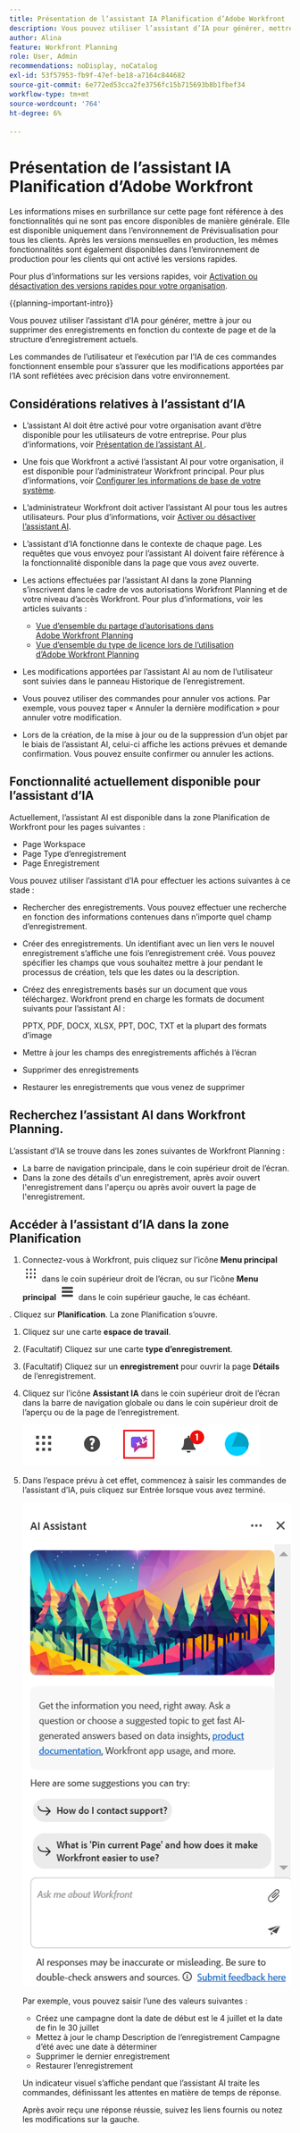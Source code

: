 ```yaml
---
title: Présentation de l’assistant IA Planification d’Adobe Workfront
description: Vous pouvez utiliser l’assistant d’IA pour générer, mettre à jour ou supprimer des enregistrements en fonction du contexte de page et de la structure d’enregistrement actuels. Les commandes de l’utilisateur et l’exécution par l’IA de ces commandes fonctionnent ensemble pour s’assurer que les modifications apportées par l’IA sont reflétées avec précision dans votre environnement.
author: Alina
feature: Workfront Planning
role: User, Admin
recommendations: noDisplay, noCatalog
exl-id: 53f57953-fb9f-47ef-be18-a7164c844682
source-git-commit: 6e772ed53cca2fe3756fc15b715693b8b1fbef34
workflow-type: tm+mt
source-wordcount: '764'
ht-degree: 6%

---
```



# Présentation de l’assistant IA Planification d’Adobe Workfront

<span class="preview">Les informations mises en surbrillance sur cette page font référence à des fonctionnalités qui ne sont pas encore disponibles de manière générale. Elle est disponible uniquement dans l’environnement de Prévisualisation pour tous les clients. Après les versions mensuelles en production, les mêmes fonctionnalités sont également disponibles dans l’environnement de production pour les clients qui ont activé les versions rapides. </span>

<span class="preview">Pour plus d’informations sur les versions rapides, voir [Activation ou désactivation des versions rapides pour votre organisation](/help/quicksilver/administration-and-setup/set-up-workfront/configure-system-defaults/enable-fast-release-process.md). </span>


{{planning-important-intro}}

Vous pouvez utiliser l’assistant d’IA pour générer, mettre à jour ou supprimer des enregistrements en fonction du contexte de page et de la structure d’enregistrement actuels.

Les commandes de l’utilisateur et l’exécution par l’IA de ces commandes fonctionnent ensemble pour s’assurer que les modifications apportées par l’IA sont reflétées avec précision dans votre environnement.

## Considérations relatives à l’assistant d’IA

* L’assistant AI doit être activé pour votre organisation avant d’être disponible pour les utilisateurs de votre entreprise. Pour plus d’informations, voir [ Présentation de l’assistant AI ](/help/quicksilver/workfront-basics/ai-assistant/ai-assistant-overview.md).
* Une fois que Workfront a activé l’assistant AI pour votre organisation, il est disponible pour l’administrateur Workfront principal. Pour plus d’informations, voir [Configurer les informations de base de votre système](/help/quicksilver/administration-and-setup/get-started-wf-administration/configure-basic-info.md).

* L’administrateur Workfront doit activer l’assistant AI pour tous les autres utilisateurs. Pour plus d’informations, voir [Activer ou désactiver l’assistant AI](/help/quicksilver/workfront-basics/ai-assistant/enable-or-disable-assistant.md).

* L’assistant d’IA fonctionne dans le contexte de chaque page. Les requêtes que vous envoyez pour l’assistant AI doivent faire référence à la fonctionnalité disponible dans la page que vous avez ouverte.

* Les actions effectuées par l’assistant AI dans la zone Planning s’inscrivent dans le cadre de vos autorisations Workfront Planning et de votre niveau d’accès Workfront. Pour plus d’informations, voir les articles suivants :

   * [Vue d’ensemble du partage d’autorisations dans Adobe Workfront Planning](/help/quicksilver/planning/access/sharing-permissions-overview.md)
   * [Vue d’ensemble du type de licence lors de l’utilisation d’Adobe Workfront Planning](/help/quicksilver/planning/access/license-type-overview.md)

* Les modifications apportées par l’assistant AI au nom de l’utilisateur sont suivies dans le panneau Historique de l’enregistrement.

* Vous pouvez utiliser des commandes pour annuler vos actions. Par exemple, vous pouvez taper « Annuler la dernière modification » pour annuler votre modification.

* <span class="preview"> Lors de la création, de la mise à jour ou de la suppression d’un objet par le biais de l’assistant AI, celui-ci affiche les actions prévues et demande confirmation. Vous pouvez ensuite confirmer ou annuler les actions. </span>

## Fonctionnalité actuellement disponible pour l’assistant d’IA

Actuellement, l’assistant AI est disponible dans la zone Planification de Workfront pour les pages suivantes :

* Page Workspace
* Page Type d’enregistrement
* Page Enregistrement

Vous pouvez utiliser l’assistant d’IA pour effectuer les actions suivantes à ce stade :

* Rechercher des enregistrements. Vous pouvez effectuer une recherche en fonction des informations contenues dans n’importe quel champ d’enregistrement.
* Créer des enregistrements. Un identifiant avec un lien vers le nouvel enregistrement s’affiche une fois l’enregistrement créé. Vous pouvez spécifier les champs que vous souhaitez mettre à jour pendant le processus de création, tels que les dates ou la description.
* Créez des enregistrements basés sur un document que vous téléchargez. Workfront prend en charge les formats de document suivants pour l’assistant AI :

  PPTX, PDF, DOCX, XLSX, PPT, DOC, TXT et la plupart des formats d’image
* Mettre à jour les champs des enregistrements affichés à l’écran
* Supprimer des enregistrements
* Restaurer les enregistrements que vous venez de supprimer


## Recherchez l’assistant AI dans Workfront Planning.

L’assistant d’IA se trouve dans les zones suivantes de Workfront Planning :

* La barre de navigation principale, dans le coin supérieur droit de l’écran.
* Dans la zone des détails d&#39;un enregistrement, après avoir ouvert l&#39;enregistrement dans l&#39;aperçu ou après avoir ouvert la page de l&#39;enregistrement.

## Accéder à l’assistant d’IA dans la zone Planification

1. Connectez-vous à Workfront, puis cliquez sur l’icône **Menu principal** ![](assets/dots-main-menu.png) dans le coin supérieur droit de l’écran, ou sur l’icône **Menu principal** ![](assets/lines-main-menu.png) dans le coin supérieur gauche, le cas échéant.

. Cliquez sur **Planification**. La zone Planification s’ouvre.

1. Cliquez sur une carte **espace de travail**.

1. (Facultatif) Cliquez sur une carte **type d’enregistrement**.

1. (Facultatif) Cliquez sur un **enregistrement** pour ouvrir la page **Détails** de l’enregistrement.

1. Cliquez sur l’icône **Assistant IA** dans le coin supérieur droit de l’écran dans la barre de navigation globale ou dans le coin supérieur droit de l’aperçu ou de la page de l’enregistrement.

   ![](assets/ai-assistant-icon-highlighted.png)

1. Dans l’espace prévu à cet effet, commencez à saisir les commandes de l’assistant d’IA, puis cliquez sur Entrée lorsque vous avez terminé.

   ![](assets/ai-assistant-panel-with-empty-command-box.png)

   Par exemple, vous pouvez saisir l’une des valeurs suivantes :

   * Créez une campagne dont la date de début est le 4 juillet et la date de fin le 30 juillet
   * Mettez à jour le champ Description de l’enregistrement Campagne d’été avec une date à déterminer
   * Supprimer le dernier enregistrement
   * Restaurer l’enregistrement

   Un indicateur visuel s’affiche pendant que l’assistant AI traite les commandes, définissant les attentes en matière de temps de réponse.

   Après avoir reçu une réponse réussie, suivez les liens fournis ou notez les modifications sur la gauche.



